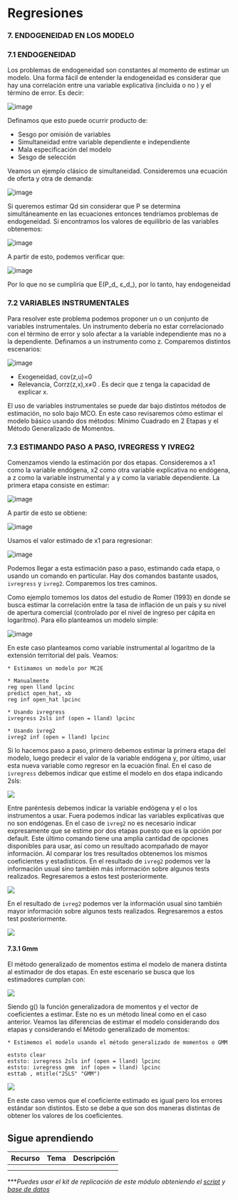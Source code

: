 # Regresiones

### 7. ENDOGENEIDAD EN LOS MODELO

### 7.1 ENDOGENEIDAD

Los problemas de endogeneidad son constantes al momento de estimar un modelo. Una forma fácil de entender la endogeneidad es considerar que hay una correlación entre una variable explicativa (incluida o no ) y el término de error. Es decir:  

  ![image](https://user-images.githubusercontent.com/106888200/224231853-c90b37b8-b4a0-4159-9f6e-5785c45f4470.png)


Definamos que esto puede ocurrir producto de:
- Sesgo por omisión de variables
- Simultaneidad entre variable dependiente e independiente
- Mala especificación del modelo
- Sesgo de selección

Veamos un ejemplo clásico de simultaneidad.
Consideremos una ecuación de oferta y otra de demanda:

![image](https://user-images.githubusercontent.com/106888200/224231802-c2d58206-8120-4035-bda0-d12c729c94d0.png)


Si queremos estimar Qd sin considerar que P se determina simultáneamente en las ecuaciones entonces tendríamos problemas de endogeneidad. Si encontramos los valores de equilibrio de las variables obtenemos:

![image](https://user-images.githubusercontent.com/106888200/224231925-aa43209d-4b62-4fc6-95b1-6191f5797a6a.png)

A partir de esto, podemos verificar que:

![image](https://user-images.githubusercontent.com/106888200/224231972-71b5e77e-67c8-46e4-8a36-9d21cf3a2cdc.png)

Por lo que no se cumpliría que E(P_d_ ε_d_),  por lo tanto, hay endogeneidad

### 7.2 VARIABLES INSTRUMENTALES

Para resolver este problema podemos proponer un o un conjunto de variables instrumentales. Un instrumento debería no estar correlacionado con el término de error y solo afectar a la variable independiente mas no a la dependiente. Definamos a un instrumento como z. Comparemos distintos escenarios:

![image](https://user-images.githubusercontent.com/106888200/224232364-8493a449-cff1-49db-bd42-e7bd4540ebb5.png)

- Exogeneidad, cov(z,u)=0
- Relevancia, Corrz(z,x),x≠0 . Es decir que z tenga la capacidad de explicar x.

El uso de variables instrumentales se puede dar bajo distintos métodos de estimación, no solo bajo MCO. En este caso revisaremos cómo estimar el modelo básico usando dos métodos: Mínimo Cuadrado en 2 Etapas y el Método Generalizado de Momentos. 

### 7.3 ESTIMANDO PASO A PASO, IVREGRESS Y IVREG2

Comenzamos viendo la estimación por dos etapas. Consideremos a x1 como la variable endógena, x2 como otra variable explicativa no endógena, a z como la variable instrumental y a y como la variable dependiente. La primera etapa consiste en estimar:

![image](https://user-images.githubusercontent.com/106888200/224233074-6a7aeeaa-81b1-4ce5-aa7f-b2d577a78c00.png)

A partir de esto se obtiene:

![image](https://user-images.githubusercontent.com/106888200/224233143-e672bdd0-cdbc-40a0-a35b-3d4d642bcc24.png)

Usamos el valor estimado de x1 para regresionar:

![image](https://user-images.githubusercontent.com/106888200/224233175-0bdd80a6-3379-45f0-98f8-57db19abb099.png)

Podemos llegar a esta estimación paso a paso, estimando cada etapa, o usando un comando en particular. Hay dos comandos bastante usados, `ivregress` y `ivreg2`. Comparemos los tres caminos.

Como ejemplo tomemos los datos del estudio de Romer (1993) en donde se busca estimar la correlación entre la tasa de inflación de un país y su nivel de apertura comercial (controlado por el nivel de ingreso per cápita en logaritmo). Para ello planteamos un modelo simple:

![image](https://user-images.githubusercontent.com/106888200/224233259-e2ac0fd4-b42c-4052-ab08-9b2eed1abcc8.png)

En este caso planteamos como variable instrumental al logaritmo de la extensión territorial del país. Veamos:

```
* Estimamos un modelo por MC2E

* Manualmente
reg open lland lpcinc 
predict open_hat, xb
reg inf open_hat lpcinc

* Usando ivregress
ivregress 2sls inf (open = lland) lpcinc

* Usando ivreg2
ivreg2 inf (open = lland) lpcinc
```

Si lo hacemos paso a paso, primero debemos estimar la primera etapa del modelo, luego predecir el valor de la variable endógena y, por último, usar esta nueva variable como regresor en la ecuación final. En el caso de `ivregress` debemos indicar que estime el modelo en dos etapa indicando 2sls:

![](https://scontent.flim30-1.fna.fbcdn.net/v/t39.30808-6/332675962_1180619832590750_5698837841389207216_n.jpg?_nc_cat=101&ccb=1-7&_nc_sid=730e14&_nc_ohc=xB-fiOrR1i4AX8xXYgj&_nc_ht=scontent.flim30-1.fna&oh=00_AfDvfCQiQnaRO_mU2GLSjC0VXFLqbHNIk1OIodhLjhF5cA&oe=6401DE37)

Entre paréntesis debemos indicar la variable endógena y el o los instrumentos a usar. Fuera podemos indicar las variables explicativas que no son endógenas. En el caso de `ivreg2` no es necesario indicar expresamente que se estime por dos etapas puesto que es la opción por default. Este último comando tiene una amplia cantidad de opciones disponibles para usar, así como un resultado acompañado de mayor información.
Al comparar los tres resultados obtenemos los mismos coeficientes y estadísticos. En el resultado de `ivreg2` podemos ver la información usual sino también más información sobre algunos tests realizados. Regresaremos a estos test posteriormente.

![](https://scontent.flim30-1.fna.fbcdn.net/v/t39.30808-6/332161135_604947761452221_7908653181058958762_n.jpg?_nc_cat=101&ccb=1-7&_nc_sid=730e14&_nc_ohc=JhI1GzXCOO0AX93GFdl&_nc_ht=scontent.flim30-1.fna&oh=00_AfAvHnHsw05pW95AUmNxqOydWThSjjv8Q9a27FSuBHL54A&oe=64017DA9)

En el resultado de `ivreg2` podemos ver la información usual sino también mayor información sobre algunos tests realizados. Regresaremos a estos test posteriormente.

![](https://scontent.flim30-1.fna.fbcdn.net/v/t39.30808-6/332512148_5932290493498014_4182605900052236939_n.jpg?_nc_cat=108&ccb=1-7&_nc_sid=730e14&_nc_ohc=F1mj4rH1x7QAX-SHQSV&_nc_ht=scontent.flim30-1.fna&oh=00_AfCUNMs5Qe0vRSxGCo-N4zq5QwuHuCBMqZUrRRkxnEhTCQ&oe=640202BB)

#### 7.3.1 Gmm 

El método generalizado de momentos estima el modelo de manera distinta al estimador de dos etapas. En este escenario se busca que los estimadores cumplan con:

![](https://scontent.flim30-1.fna.fbcdn.net/v/t39.30808-6/332168954_1265504714378707_3638066314985912383_n.jpg?stp=cp0_dst-jpg&_nc_cat=103&ccb=1-7&_nc_sid=730e14&_nc_ohc=loAYKTii0fQAX9jwAwd&_nc_ht=scontent.flim30-1.fna&oh=00_AfBNt5I4n_xScTaJ5ZhojAo6tDyqV2iZCpliuhQP3Bw1Ag&oe=64012D05)

Siendo g() la función generalizadora de momentos y el vector de coeficientes a estimar. Este no es un método lineal como en el caso anterior. Veamos las diferencias de estimar el modelo considerando dos etapas y considerando el Método generalizado de momentos:

```
* Estimemos el modelo usando el método generalizado de momentos o GMM

eststo clear
eststo: ivregress 2sls inf (open = lland) lpcinc
eststo: ivregress gmm  inf (open = lland) lpcinc
esttab , mtitle("2SLS" "GMM")

```

![](https://scontent.flim30-1.fna.fbcdn.net/v/t39.30808-6/332624921_757725422157251_4450961197310592529_n.jpg?_nc_cat=101&ccb=1-7&_nc_sid=730e14&_nc_ohc=DqXYbgZfKZYAX_1tOiT&_nc_ht=scontent.flim30-1.fna&oh=00_AfCoOpHX9qh0oOtw-PTf7Hq97-ASrX0EnVQjtKre35JTEA&oe=640121A8)

En este caso vemos que el coeficiente estimado es igual pero los errores estándar son distintos. Esto se debe a que son dos maneras distintas de obtener los valores de los coeficientes.

## Sigue aprendiendo
| Recurso  | Tema | Descripción |
| ------------- |:-------------:|:-------------:|
|   |  |   |
|   |  |   |


****Puedes usar el kit de replicación de este módulo obteniendo el [script](https://github.com/Gladys91/Proyecto_STATA/tree/main/_An%C3%A1lisis/Scripts/Conceptos%20b%C3%A1sicos "script") y [base de datos](https://github.com/Gladys91/Proyecto_STATA/tree/main/_An%C3%A1lisis/Data "base de datos")*

